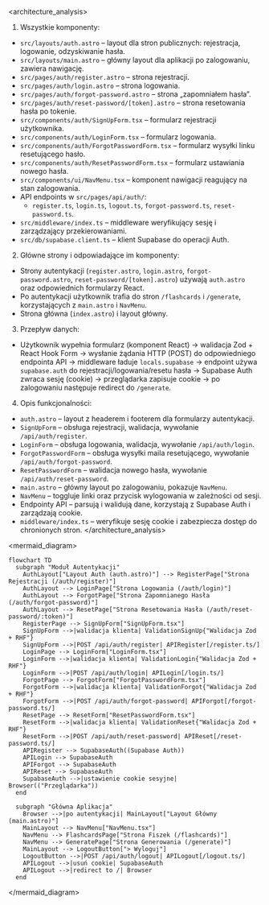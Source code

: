 <architecture_analysis>

1. Wszystkie komponenty:

- `src/layouts/auth.astro` – layout dla stron publicznych: rejestracja, logowanie, odzyskiwanie hasła.
- `src/layouts/main.astro` – główny layout dla aplikacji po zalogowaniu, zawiera nawigację.
- `src/pages/auth/register.astro` – strona rejestracji.
- `src/pages/auth/login.astro` – strona logowania.
- `src/pages/auth/forgot-password.astro` – strona „zapomniałem hasła”.
- `src/pages/auth/reset-password/[token].astro` – strona resetowania hasła po tokenie.
- `src/components/auth/SignUpForm.tsx` – formularz rejestracji użytkownika.
- `src/components/auth/LoginForm.tsx` – formularz logowania.
- `src/components/auth/ForgotPasswordForm.tsx` – formularz wysyłki linku resetującego hasło.
- `src/components/auth/ResetPasswordForm.tsx` – formularz ustawiania nowego hasła.
- `src/components/ui/NavMenu.tsx` – komponent nawigacji reagujący na stan zalogowania.
- API endpoints w `src/pages/api/auth/`:
  - `register.ts`, `login.ts`, `logout.ts`, `forgot-password.ts`, `reset-password.ts`.
- `src/middleware/index.ts` – middleware weryfikujący sesję i zarządzający przekierowaniami.
- `src/db/supabase.client.ts` – klient Supabase do operacji Auth.

2. Główne strony i odpowiadające im komponenty:

- Strony autentykacji (`register.astro`, `login.astro`, `forgot-password.astro`, `reset-password/[token].astro`) używają `auth.astro` oraz odpowiednich formularzy React.
- Po autentykacji użytkownik trafia do stron `/flashcards` i `/generate`, korzystających z `main.astro` i `NavMenu`.
- Strona główna (`index.astro`) i layout główny.

3. Przepływ danych:

- Użytkownik wypełnia formularz (komponent React) → walidacja Zod + React Hook Form → wysłanie żądania HTTP (POST) do odpowiedniego endpointa API → middleware ładuje `locals.supabase` → endpoint używa `supabase.auth` do rejestracji/logowania/resetu hasła → Supabase Auth zwraca sesję (cookie) → przeglądarka zapisuje cookie → po zalogowaniu następuje redirect do `/generate`.

4. Opis funkcjonalności:

- `auth.astro` – layout z headerem i footerem dla formularzy autentykacji.
- `SignUpForm` – obsługa rejestracji, walidacja, wywołanie `/api/auth/register`.
- `LoginForm` – obsługa logowania, walidacja, wywołanie `/api/auth/login`.
- `ForgotPasswordForm` – obsługa wysyłki maila resetującego, wywołanie `/api/auth/forgot-password`.
- `ResetPasswordForm` – walidacja nowego hasła, wywołanie `/api/auth/reset-password`.
- `main.astro` – główny layout po zalogowaniu, pokazuje `NavMenu`.
- `NavMenu` – toggluje linki oraz przycisk wylogowania w zależności od sesji.
- Endpointy API – parsują i walidują dane, korzystają z Supabase Auth i zarządzają cookie.
- `middleware/index.ts` – weryfikuje sesję cookie i zabezpiecza dostęp do chronionych stron.
  </architecture_analysis>

<mermaid_diagram>

```mermaid
flowchart TD
  subgraph "Moduł Autentykacji"
    AuthLayout["Layout Auth (auth.astro)"] --> RegisterPage["Strona Rejestracji (/auth/register)"]
    AuthLayout --> LoginPage["Strona Logowania (/auth/login)"]
    AuthLayout --> ForgotPage["Strona Zapomnianego Hasła (/auth/forgot-password)"]
    AuthLayout --> ResetPage["Strona Resetowania Hasła (/auth/reset-password/:token)"]
    RegisterPage --> SignUpForm["SignUpForm.tsx"]
    SignUpForm -->|walidacja klienta| ValidationSignUp{"Walidacja Zod + RHF"}
    SignUpForm -->|POST /api/auth/register| APIRegister[/register.ts/]
    LoginPage --> LoginForm["LoginForm.tsx"]
    LoginForm -->|walidacja klienta| ValidationLogin{"Walidacja Zod + RHF"}
    LoginForm -->|POST /api/auth/login| APILogin[/login.ts/]
    ForgotPage --> ForgotForm["ForgotPasswordForm.tsx"]
    ForgotForm -->|walidacja klienta| ValidationForgot{"Walidacja Zod + RHF"}
    ForgotForm -->|POST /api/auth/forgot-password| APIForgot[/forgot-password.ts/]
    ResetPage --> ResetForm["ResetPasswordForm.tsx"]
    ResetForm -->|walidacja klienta| ValidationReset{"Walidacja Zod + RHF"}
    ResetForm -->|POST /api/auth/reset-password| APIReset[/reset-password.ts/]
    APIRegister --> SupabaseAuth((Supabase Auth))
    APILogin --> SupabaseAuth
    APIForgot --> SupabaseAuth
    APIReset --> SupabaseAuth
    SupabaseAuth -->|ustawienie cookie sesyjne| Browser(("Przeglądarka"))
  end

  subgraph "Główna Aplikacja"
    Browser -->|po autentykacji| MainLayout["Layout Główny (main.astro)"]
    MainLayout --> NavMenu["NavMenu.tsx"]
    NavMenu --> FlashcardsPage["Strona Fiszek (/flashcards)"]
    NavMenu --> GeneratePage["Strona Generowania (/generate)"]
    MainLayout --> LogoutButton["> Wyloguj"]
    LogoutButton -->|POST /api/auth/logout| APILogout[/logout.ts/]
    APILogout -->|usuń cookie| SupabaseAuth
    APILogout -->|redirect to /| Browser
  end
```

</mermaid_diagram>
